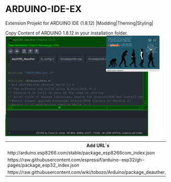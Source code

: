 <img src="https://dimestorerocket.com/wp-content/uploads/2019/09/arduino-logo-banner.png" alt=""></img>
# ARDUINO-IDE-EX
Extension Projekt for ARDUINO IDE (1.8.12) |Modding|Theming|Styling|

Copy Content of ARDUINO 1.8.12 in your installation folder.
<img src="./images/screen.png" alt=""></img>
 <table>
  <tr>
    <th>Add URL`s </th>
 </tr>
  <tr>
  <td>http://arduino.esp8266.com/stable/package_esp8266com_index.json</td>
  </tr>
  <tr>
  <td>https://raw.githubusercontent.com/espressif/arduino-esp32/gh-pages/package_esp32_index.json</td>
  </tr><tr>
  <td>https://raw.githubusercontent.com/wiki/tobozo/Arduino/package_deauther_index.json</td>
  </tr>
</table>
<img src="https://images.ctfassets.net/3prze68gbwl1/asset-17suaysk1qa1htc/9fe29d011d193f8e3b1b4add4d36295b/Which_Arduino.jpg?fm=webp" alt=""></img>
